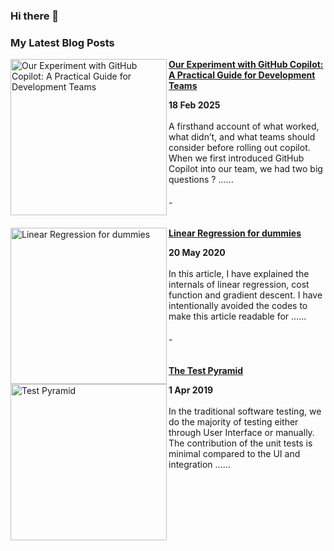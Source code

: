 ### Hi there 👋

### My Latest Blog Posts
<!-- MEDIUM_BLOG:START -->
<p align="left">
<a href="https://medium.com/@birlla/our-experiment-with-github-copilot-a-practical-guide-for-development-teams-0c1d5ce3d5a4" title="Our Experiment with GitHub Copilot: A Practical Guide for Development Teams"><img src="https://miro.medium.com/v2/resize:fit:4800/format:webp/1*eDecuYVgbpO-usbBXsZesw.png" alt="Our Experiment with GitHub Copilot: A Practical Guide for Development Teams" width="250px" align="left" /></a>
<a href="https://medium.com/@birlla/our-experiment-with-github-copilot-a-practical-guide-for-development-teams-0c1d5ce3d5a4" title="Our Experiment with GitHub Copilot: A Practical Guide for Development Teams"><strong>Our Experiment with GitHub Copilot: A Practical Guide for Development Teams</strong></a>
<div><strong>18 Feb 2025</strong></div>
<br/> A firsthand account of what worked, what didn’t, and what teams should consider before rolling out copilot. When we first introduced GitHub Copilot into our team, we had two big questions ? ......</p>
<!-- MEDIUM_BLOG:END -->

###### -
<!-- MEDIUM_BLOG:START -->
<p align="left">
<a href="https://medium.com/@birlla/linear-regression-model-for-dummies-920000f72ecc" title="Linear Regression for dummies"><img src="https://miro.medium.com/v2/resize:fit:1120/format:webp/1*7jZVbQrHXov2q7u0_ZR_Kw.png" alt="Linear Regression for dummies" width="250px" align="left" /></a>
<a href="https://medium.com/@birlla/linear-regression-model-for-dummies-920000f72ecc" title="Linear Regression for dummies"><strong>Linear Regression for dummies</strong></a>
<div><strong>20 May 2020</strong></div>
<br/> In this article, I have explained the internals of linear regression, cost function and gradient descent. I have intentionally avoided the codes to make this article readable for ......</p>
<!-- MEDIUM_BLOG:END -->

###### -
<!-- MEDIUM_BLOG:START -->
<p align="left">
<a href="https://medium.com/@birlla/the-test-pyramid-58b7fb3598fa" title="The Test Pyramid"><img src="https://miro.medium.com/v2/resize:fit:1072/format:webp/1*tU6LEkBFQu2A_Jc6Ajn0Dg.png" alt="Test Pyramid" width="250px" align="left" /></a>
<a href="https://medium.com/@birlla/the-test-pyramid-58b7fb3598fa" title="The Test Pyramid"><strong>The Test Pyramid</strong></a>
<div><strong>1 Apr 2019</strong></div>
<br/> In the traditional software testing, we do the majority of testing either through User Interface or manually. The contribution of the unit tests is minimal compared to the UI and integration ......</p>
<!-- MEDIUM_BLOG:END -->

